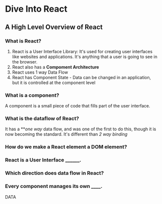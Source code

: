 # Dive Into React

## A High Level Overview of React



### What is React?
1. React is a User Interface Library: It's used for creating user interfaces like websites and applications. It's anything that a user is going to see in the browser.
2. React also has a **Compoment Architecture**
3. React uses 1 way Data Flow
4. React has Component State - Data can be changed in an application, but it is controlled at the component level 


### What is a component?
A component is a small piece of code that fills part of the user interface. 


### What is the dataflow of React?
It has a ***one way* data flow, and was one of the first to do this, though it is now becoming the standard. It's different than *2 way binding*

### How do we make a React element a DOM element?



### React is a User Interface ______.




### Which direction does data flow in React?



### Every component manages its own ____.
DATA
